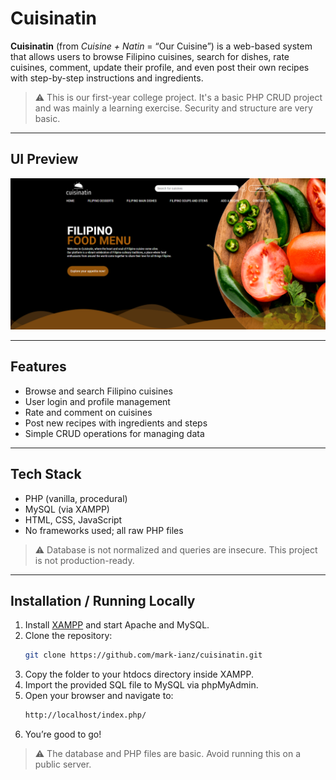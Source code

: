 # Cuisinatin

**Cuisinatin** (from *Cuisine + Natin* = “Our Cuisine”) is a web-based system that allows users to browse Filipino cuisines, search for dishes, rate cuisines, comment, update their profile, and even post their own recipes with step-by-step instructions and ingredients.  

> ⚠️ This is our first-year college project. It's a basic PHP CRUD project and was mainly a learning exercise. Security and structure are very basic.

---

## UI Preview

![Cuisinatin Landing Page](Cuisinatin.png)

---

## Features

- Browse and search Filipino cuisines  
- User login and profile management  
- Rate and comment on cuisines  
- Post new recipes with ingredients and steps  
- Simple CRUD operations for managing data  

---

## Tech Stack

- PHP (vanilla, procedural)  
- MySQL (via XAMPP)  
- HTML, CSS, JavaScript  
- No frameworks used; all raw PHP files  

> ⚠️ Database is not normalized and queries are insecure. This project is not production-ready.

---

## Installation / Running Locally

1. Install [XAMPP](https://www.apachefriends.org/index.html) and start Apache and MySQL.  
2. Clone the repository:
   ```bash
   git clone https://github.com/mark-ianz/cuisinatin.git
   ```
3. Copy the folder to your htdocs directory inside XAMPP.
4. Import the provided SQL file to MySQL via phpMyAdmin.
5. Open your browser and navigate to:
   ```bash
   http://localhost/index.php/
    ```
6. You’re good to go!

> ⚠️ The database and PHP files are basic. Avoid running this on a public server.
